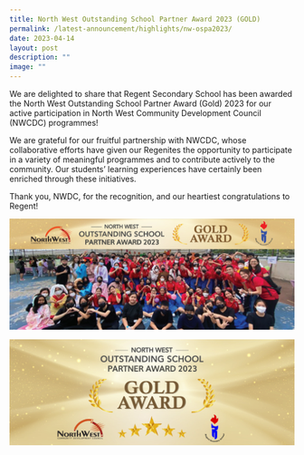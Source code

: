 ```yaml
---
title: North West Outstanding School Partner Award 2023 (GOLD)
permalink: /latest-announcement/highlights/nw-ospa2023/
date: 2023-04-14
layout: post
description: ""
image: ""
---
```

We are delighted to share that Regent Secondary School has been awarded the North West Outstanding School Partner Award (Gold) 2023 for our active participation in North West Community Development Council (NWCDC) programmes!

We are grateful for our fruitful partnership with NWCDC, whose collaborative efforts have given our Regenites the opportunity to participate in a variety of meaningful programmes and to contribute actively to the community. Our students’ learning experiences have certainly been enriched through these initiatives.

Thank you, NWDC, for the recognition, and our heartiest congratulations to Regent!

![](/images/Highlights%20Post/northwest_ospa_2023-1.PNG)

![](/images/Highlights%20Post/northwest_ospa_2023-2.png)